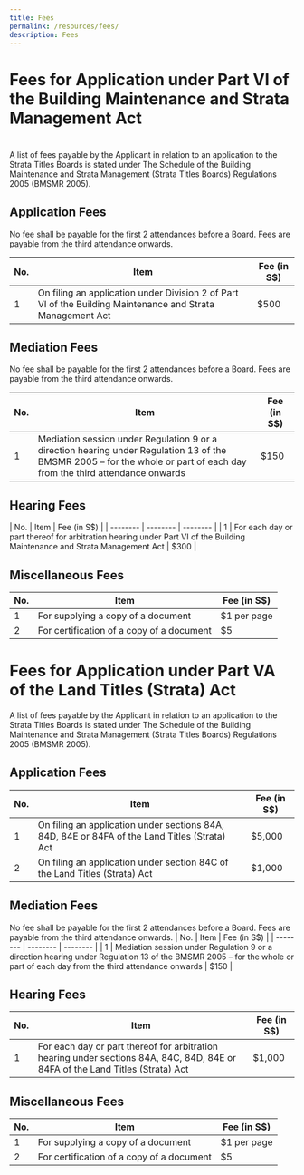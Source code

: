 ```yaml
---
title: Fees
permalink: /resources/fees/
description: Fees
---
```

# Fees for Application under Part VI of the Building Maintenance and Strata Management Act
# 
A list of fees payable by the Applicant in relation to an application to the Strata Titles Boards is stated under The Schedule of the Building Maintenance and Strata Management (Strata Titles Boards) Regulations 2005 (BMSMR 2005).

Application Fees
----------------
No fee shall be payable for the first 2 attendances before a Board. Fees are payable from the third attendance onwards.

| No.  | Item | Fee (in S$) |
| -------- | -------- | -------- |
| 1     | On filing an application under Division 2 of Part VI of the Building Maintenance and Strata Management Act  | $500 |


Mediation Fees
--------------
No fee shall be payable for the first 2 attendances before a Board. Fees are payable from the third attendance onwards.

| No.  | Item | Fee (in S$) |
| -------- | -------- | -------- |
| 1     | Mediation session under Regulation 9 or a direction hearing under Regulation 13 of the BMSMR 2005 – for the whole or part of each day from the third attendance onwards  | $150 |


Hearing Fees
------------

| No.  | Item | Fee 
(in S$) |
| -------- | -------- | -------- |
| 1     | For each day or part thereof for arbitration hearing under Part VI of the Building Maintenance and Strata Management Act | $300 |


Miscellaneous Fees
------------------
| No.  | Item | Fee (in S$) |
| -------- | -------- | -------- |
| 1  | For supplying a copy of a document | $1 per page |   
| 2  | For certification of a copy of a document | $5 |   

Fees for Application under Part VA of the Land Titles (Strata) Act
==================================================================
A list of fees payable by the Applicant in relation to an application to the Strata Titles Boards is stated under The Schedule of the Building Maintenance and Strata Management (Strata Titles Boards) Regulations 2005 (BMSMR 2005).

Application Fees
----------------
| No.  | Item | Fee (in S$) |
| -------- | -------- | -------- |
| 1  | On filing an application under sections 84A, 84D, 84E or 84FA of the Land Titles (Strata) Act | $5,000 |   
| 2  | On filing an application under section 84C of the Land Titles (Strata) Act | $1,000 |   

Mediation Fees
--------------
No fee shall be payable for the first 2 attendances before a Board. Fees are payable from the third attendance onwards.
| No.  | Item | Fee (in S$) |
| -------- | -------- | -------- |
| 1     | Mediation session under Regulation 9 or a direction hearing under Regulation 13 of the BMSMR 2005 – for the whole or part of each day from the third attendance onwards | $150 |

Hearing Fees
------------
| No.  | Item | Fee (in S$) |
| -------- | -------- | -------- |
| 1     | For each day or part thereof for arbitration hearing under sections 84A, 84C, 84D, 84E or 84FA of the Land Titles (Strata) Act | $1,000 |

Miscellaneous Fees
------------------
| No.  | Item | Fee (in S$) |
| -------- | -------- | -------- |
| 1  | For supplying a copy of a document | $1 per page |   
| 2  | For certification of a copy of a document | $5 |